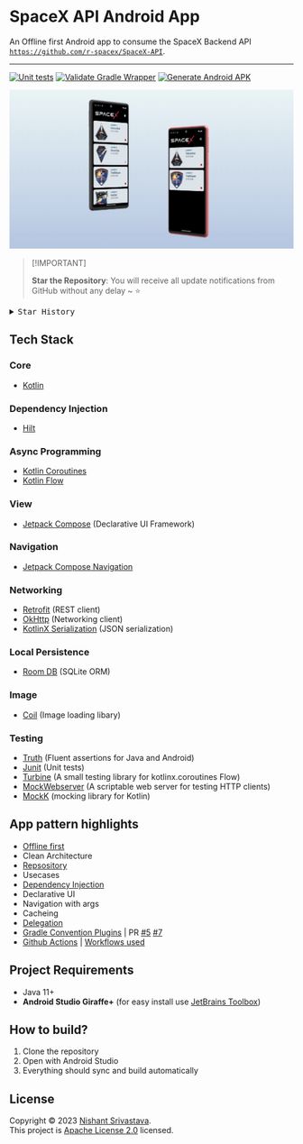 # SpaceX API Android App

An Offline first Android app to consume the SpaceX Backend API [`https://github.com/r-spacex/SpaceX-API`](https://github.com/r-spacex/SpaceX-API).

---
[![Unit tests](https://github.com/nisrulz/android-spacex-app/actions/workflows/run-tests.yml/badge.svg)](https://github.com/nisrulz/android-spacex-app/actions/workflows/run-tests.yml) [![Validate Gradle Wrapper](https://github.com/nisrulz/android-spacex-app/actions/workflows/validate-gradlew.yml/badge.svg)](https://github.com/nisrulz/android-spacex-app/actions/workflows/validate-gradlew.yml) [![Generate Android APK](https://github.com/nisrulz/android-spacex-app/actions/workflows/gen-android-apk.yml/badge.svg)](https://github.com/nisrulz/android-spacex-app/actions/workflows/gen-android-apk.yml)

![Screenshot](./repo_assets/screenshot.png)

> \[!IMPORTANT]
>
> **Star the Repository**: You will receive all update notifications from GitHub without any delay \~ ⭐️

<details>
  <summary><kbd>Star History</kbd></summary>
  <picture>
    <img width="100%" src="https://api.star-history.com/svg?repos=nisrulz/android-spacex-app&type=Timeline">
  </picture>
</details>

## Tech Stack

### Core

- [Kotlin](https://kotlinlang.org/)

### Dependency Injection

- [Hilt](https://dagger.dev/hilt/)

### Async Programming

- [Kotlin Coroutines](https://kotlinlang.org/docs/coroutines-overview.html)
- [Kotlin Flow](https://kotlinlang.org/docs/flow.html)

### View

- [Jetpack Compose](https://developer.android.com/jetpack/compose) (Declarative UI Framework)

### Navigation

- [Jetpack Compose Navigation](https://developer.android.com/jetpack/compose/navigation)

### Networking

- [Retrofit](https://square.github.io/retrofit/) (REST client)
- [OkHttp](https://square.github.io/okhttp/) (Networking client)
- [KotlinX Serialization](https://github.com/Kotlin/kotlinx.serialization/tree/master) (JSON serialization)

### Local Persistence

- [Room DB](https://developer.android.com/training/data-storage/room) (SQLite ORM)

### Image

- [Coil](https://coil-kt.github.io/coil/) (Image loading libary)

### Testing

- [Truth](https://truth.dev/) (Fluent assertions for Java and Android)
- [Junit](https://junit.org/junit4/) (Unit tests)
- [Turbine](https://github.com/cashapp/turbine) (A small testing library for kotlinx.coroutines Flow)
- [MockWebserver](https://github.com/square/okhttp/tree/master/mockwebserver) (A scriptable web server for testing HTTP clients)
- [MockK](https://mockk.io/) (mocking library for Kotlin)

## App pattern highlights

- [Offline first](https://developer.android.com/topic/architecture/data-layer/offline-first)
- Clean Architecture
- [Repsository](https://developer.android.com/topic/architecture/data-layer)
- Usecases
- [Dependency Injection](https://developer.android.com/training/dependency-injection)
- Declarative UI
- Navigation with args
- Cacheing
- [Delegation](https://kotlinlang.org/docs/delegation.html)
- [Gradle Convention Plugins](https://docs.gradle.org/current/samples/sample_convention_plugins.html) | PR [#5](https://github.com/nisrulz/android-spacex-app/pull/5) [#7](https://github.com/nisrulz/android-spacex-app/pull/7)
- [Github Actions](https://docs.github.com/en/actions) | [Workflows used](.github/workflows)

## Project Requirements

- Java 11+
- **Android Studio Giraffe+** (for easy install use [JetBrains Toolbox](https://www.jetbrains.com/toolbox-app/))

## How to build?

1. Clone the repository
2. Open with Android Studio
3. Everything should sync and build automatically

## License
Copyright © 2023 [Nishant Srivastava](https://github.com/nisrulz). <br />
This project is [Apache License 2.0](./LICENSE) licensed.
